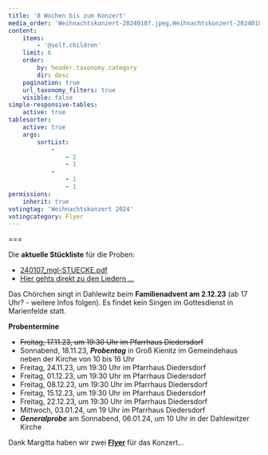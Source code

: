 ```yaml
---
title: '8 Wochen bis zum Konzert'
media_order: 'Weihnachtskonzert-20240107.jpeg,Weihnachtskonzert-20240107.pdf'
content:
    items:
        - '@self.children'
    limit: 6
    order:
        by: header.taxonomy.category
        dir: desc
    pagination: true
    url_taxonomy_filters: true
    visible: false
simple-responsive-tables:
    active: true
tablesorter:
    active: true
    args:
        sortList:
            -
                - 2
                - 1
            -
                - 1
                - 1
permissions:
    inherit: true
votingtag: 'Weihnachtskonzert 2024'
votingcategory: Flyer
---
```


===

Die **aktuelle Stückliste** für die Proben:
* [240107_mgl-STUECKE.pdf](../keine-3-monate-bis-zum-weihnachtskonzert/240107_mgl-STUECKE.pdf) 
* [<i class="fa fa-hand-o-right"></i> Hier gehts direkt zu den Liedern ...](/choerchen-intern/choerchennoten/tag:Weihnachtskonzert%202024/query:Weihnachtskonzert%202024)

Das Chörchen singt in Dahlewitz beim **Familienadvent am 2.12.23** (ab 17 Uhr? - weitere Infos folgen).
Es findet kein Singen im Gottesdienst in Marienfelde statt.


**Probentermine**
* ~~Freitag, 17.11.23, um 19:30 Uhr im Pfarrhaus Diedersdorf~~
* Sonnabend, 18.11.23, **_Probentag_** in Groß Kienitz im Gemeindehaus neben der Kirche von 10 bis 16 Uhr
* Freitag, 24.11.23, um 19:30 Uhr im Pfarrhaus Diedersdorf
* Freitag, 01.12.23, um 19:30 Uhr im Pfarrhaus Diedersdorf
* Freitag, 08.12.23, um 19:30 Uhr im Pfarrhaus Diedersdorf
* Freitag, 15.12.23, um 19:30 Uhr im Pfarrhaus Diedersdorf
* Freitag, 22.12.23, um 19:30 Uhr im Pfarrhaus Diedersdorf
* Mittwoch, 03.01.24, um 19 Uhr im Pfarrhaus Diedersdorf
* **_Generalprobe_** am Sonnabend, 06.01.24, um 10 Uhr in der Dahlewitzer Kirche


Dank Margitta haben wir zwei **[Flyer](.)** für das Konzert... 

